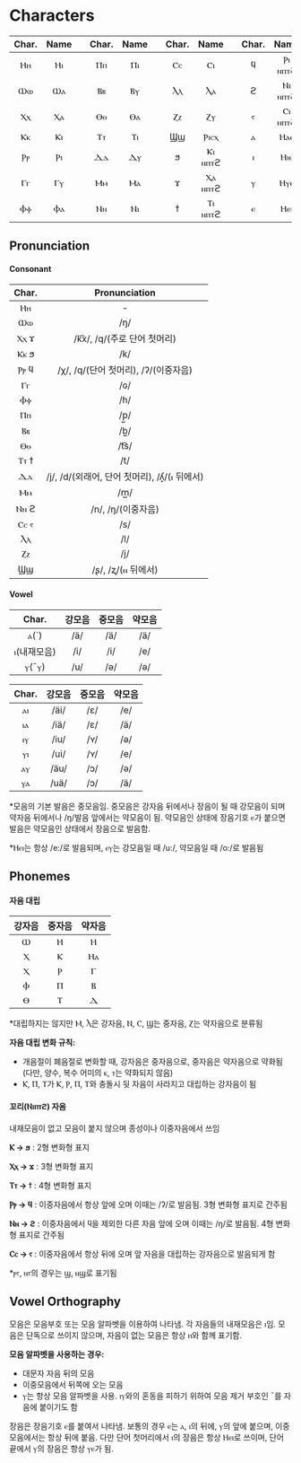 # Characters



| Char. | Name |      | Char. | Name |      | Char. |  Name   |      | Char. |  Name   |
| :---: | :--: | :--: | :---: | :--: | :--: | :---: | :-----: | :--: | :---: | :-----: |
|  Ⲏⲏ   |  Ⲏⲓ  |      |  Ⲡⲡ   |  Ⲡⲓ  |      |  Ⲥⲥ   |   Ⲥⲓ    |      |   ϥ   | Ⲣⲓ ⲛⲡⲧϩ |
|  Ⲱⲱ   |  Ⲱⲁ  |      |  Ⲃⲃ   |  Ⲃⲩ  |      |  Ⲗⲗ   |   Ⲗⲁ    |      |   ϩ   | Ⲛⲓ ⲛⲡⲧϩ |
|  Ⲭⲭ   |  Ⲭⲁ  |      |  Ⲑⲑ   |  Ⲑⲁ  |      |  Ⲍⲍ   |   Ⲍⲩ    |      |   ⲋ   | Ⲥⲓ ⲛⲡⲧϩ |
|  Ⲕⲕ   |  Ⲕⲓ  |      |  Ⲧⲧ   |  Ⲧⲓ  |      |  Ϣϣ   |  Ⲣⲓⲥⲭ   |      |   ⲁ   |   Ⲏⲁⲉ   |
|  Ⲣⲣ   |  Ⲣⲓ  |      |  Ⲇⲇ   |  Ⲇⲩ  |      |   ϧ   | Ⲕⲓ ⲛⲡⲧϩ |      |   ⲓ   |   Ⲏⲓⲉ   |
|  Ⲅⲅ   |  Ⲅⲩ  |      |  Ⲙⲙ   |  Ⲙⲁ  |      |   ϫ   | Ⲭⲁ ⲛⲡⲧϩ |      |   ⲩ   |   Ⲏⲩⲉ   |
|  Ⲫⲫ   |  Ⲫⲁ  |      |  Ⲛⲛ   |  Ⲛⲓ  |      |   ϯ   | Ⲧⲓ ⲛⲡⲧϩ |      |   ⲉ   |   Ⲏⲉⲓ   |



## Pronunciation



#### Consonant

| Char. |                Pronunciation                 |
| :---: | :------------------------------------------: |
|  Ⲏⲏ   |                      -                       |
|  Ⲱⲱ   |                     /ŋ/                      |
| Ⲭⲭ ϫ  |         /k͡x/, /q/(주로 단어 첫머리)          |
| Ⲕⲕ ϧ  |                     /k/                      |
| Ⲣⲣ ϥ  |     /χ/, /q/(단어 첫머리), /ʔ/(이중자음)     |
|  Ⲅⲅ   |                     /ɢ/                      |
|  Ⲫⲫ   |                     /h/                      |
|  Ⲡⲡ   |                     /p̺/                      |
|  Ⲃⲃ   |                     /b̺/                      |
|  Ⲑⲑ   |                     /t͡s/                     |
| Ⲧⲧ ϯ  |                     /t/                      |
|  Ⲇⲇ   | /j/, /d/(외래어, 단어 첫머리), /ʎ̟/(ⲓ 뒤에서) |
|  Ⲙⲙ   |                     /m̺/                      |
| Ⲛⲛ ϩ  |              /n/, /ŋ/(이중자음)              |
| Ⲥⲥ ⲋ  |                     /s/                      |
|  Ⲗⲗ   |                     /l/                      |
|  Ⲍⲍ   |                     /j/                      |
|  Ϣϣ   |              /ʂ/, /ʐ/(ⲛ 뒤에서)              |



#### Vowel

|    Char.    | 강모음 | 중모음 | 약모음 |
| :---------: | :----: | :----: | :----: |
|    ⲁ(`)     |  /ä/   |  /ä/   |  /ä/   |
| ⲓ(내재모음) |  /i/   |  /i/   |  /e/   |
|    ⲩ(¯ⲩ)    |  /u/   |  /ə/   |  /ə/   |



| Char. | 강모음 | 중모음 | 약모음 |
| :---: | :----: | :----: | :----: |
|  ⲁⲓ   |  /äi/  |  /ɛ/   |  /e/   |
|  ⲓⲁ   |  /iä/  |  /ɛ/   |  /ä/   |
|  ⲓⲩ   |  /iu/  |  /ʏ/   |  /ə/   |
|  ⲩⲓ   |  /ui/  |  /ʏ/   |  /e/   |
|  ⲁⲩ   |  /äu/  |  /ɔ/   |  /ə/   |
|  ⲩⲁ   |  /uä/  |  /ɔ/   |  /ä/   |

*모음의 기본 발음은 중모음임. 중모음은 강자음 뒤에서나 장음이 될 때 강모음이 되며 약자음 뒤에서나 /ŋ/발음 앞에서는 약모음이 됨. 약모음인 상태에 장음기호 ⲉ가 붙으면 발음은 약모음인 상태에서 장음으로 발음함.

*Ⲏⲉⲓ는 항상 /e:/로 발음되며, ⲉⲩ는 강모음일 때 /u:/, 약모음일 때 /o:/로 발음됨 



## Phonemes



#### 자음 대립

| 강자음 | 중자음 | 약자음 |
| :----: | :----: | :----: |
|   Ⲱ    |   Ⲏ    |   Ⲏ    |
|   Ⲭ    |   Ⲕ    |   Ⲏⲁ   |
|   Ⲭ    |   Ⲣ    |   Ⲅ    |
|   Ⲫ    |   Ⲡ    |   Ⲃ    |
|   Ⲑ    |   Ⲧ    |   Ⲇ    |

*대립하지는 않지만 Ⲙ, Ⲗ은 강자음, Ⲛ, Ⲥ, Ϣ는 중자음, Ⲍ는 약자음으로 분류됨

**자음 대립 변화 규칙:**

* 개음절이 폐음절로 변화할 때, 강자음은 중자음으로, 중자음은 약자음으로 약화됨 (다만, 양수, 복수 어미의 ⲕ, ⲧ는 약화되지 않음)
* Ⲕ, Ⲡ, Ⲧ가 Ⲕ, Ⲣ, Ⲡ, Ⲧ와 충돌시 뒷 자음이 사라지고 대립하는 강자음이 됨



#### 꼬리(Ⲛⲓⲡⲧϩ) 자음



내재모음이 없고 모음이 붙지 않으며 종성이나 이중자음에서 쓰임

**Ⲕ → ϧ** : 2형 변화형 표지

**Ⲭⲭ → ϫ** : 3형 변화형 표지

**Ⲧⲧ → ϯ** : 4형 변화형 표지

**Ⲣⲣ → ϥ** : 이중자음에서 항상 앞에 오며 이때는 /ʔ/로 발음됨. 3형 변화형 표지로 간주됨

**Ⲛⲛ → ϩ** : 이중자음에서 ϥ을 제외한 다른 자음 앞에 오며 이때는 /ŋ/로 발음됨. 4형 변화형 표지로 간주됨

**Ⲥⲥ → ⲋ** : 이중자음에서 항상 뒤에 오며 앞 자음을 대립하는 강자음으로 발음되게 함

*ⲣⲋ, ⲛⲋ의 경우는 ϣ, ⲛϣ로 표기됨



## Vowel Orthography



모음은 모음부호 또는 모음 알파벳을 이용하여 나타냄. 각 자음들의 내재모음은 ⲓ임. 모음은 단독으로 쓰이지 않으며, 자음이 없는 모음은 항상 ⲏ와 함께 표기함.

**모음 알파벳을 사용하는 경우:**

- 대문자 자음 뒤의 모음
- 이중모음에서 뒤쪽에 오는 모음
- ⲩ는 항상 모음 알파벳을 사용. ⲓⲩ와의 혼동을 피하기 위하여 모음 제거 부호인 ¯를 자음에 붙이기도 함

장음은 장음기호 ⲉ를 붙여서 나타냄. 보통의 경우 ⲉ는 ⲁ, ⲓ의 뒤에, ⲩ의 앞에 붙으며, 이중모음에서는 항상 뒤에 붙음. 다만 단어 첫머리에서 ⲓ의 장음은 항상 Ⲏⲉⲓ로 쓰이며, 단어 끝에서 ⲩ의 장음은 항상 ⲩⲉ가 됨.